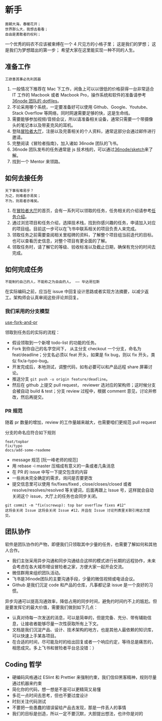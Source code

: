# 新手

```
面朝大海，春暖花开；
世界那么大，我想去看看；
自由是勇敢者的权利；
```

一个优秀的码农不应该被束缚在一个 4 尺见方的小格子里；
这是我们的梦想；
这是我们为梦想踏出的第一步；
希望大家在这里能实现一种不同的人生。

## 准备工作

```
工欲善其事必先利其器
```

1. 一般情况下推荐在 Mac 下工作，闲鱼上可以以很低的价格获得一台非常适合 IT 工作的 Macbook 或者 Macbook Pro，操作系统和软件的准备请参考 [36node 团队的 dotfiles](https://github.com/36node/dotfiles)。
2. 不论采用哪个系统，一定要准备好可以使用 Github、Google、Youtube、Stack Overflow 等网络，同时网速需要足够的快，这是生命线。
3. 需要能够参加视频/音频会议，所以请准备相关设备，通常只需要一个带摄像头的笔记本以及带麦克风的耳机。
4. 登陆[冒险者大厅](http://hall.adventurer.tech/)，注册以及完善相关的个人资料，通常这部分会通过邮件进行邀请。
5. 完整阅读《冒险者指南》，加入诸如 36node 团队的飞书。
6. 36node 团队发布的任务通常是 js 技术栈的，可以通过[36node/sketch](https://github.com/36node/sketch)来了解。
7. 找到一个 Mentor 来领路。

## 如何去接任务

```
天下事有难易乎？
为之，则难者亦易矣；
不为，则易者亦难矣。
```

1. 在[冒险者大厅](http://hall.adventurer.tech/)的首页，会有一系列可以领取的任务，任务相关的介绍请参考[任务介绍](task.md)。
2. 通过浏览项目和任务介绍，选择技术栈，找到你感兴趣的任务，申请加入对应的项目组。目前这一步可以在飞书中联系相关的项目负责人来完成。
3. 领取任务之前需要查阅相关里程碑的资料，了解整个项目组当前迭代的目标。也可以查看历史信息，对整个项目有更全面的了解。
4. 领取任务时，请了解它的等级、验收标准以及截止日期，确保有充分的时间去完成。

## 如何完成任务

```
不能制约自己的人，不能称之为自由的人。 —— 毕达哥拉斯
```

在实际编码之前，应当在 issue 中回复设计思路或者实现方法摘要，以减少返工。架构师会认真审阅这些评论并回复。

### 我们采用的分支模型

[use-fork-and-pr](./use-fork-and-pr.md)

领取到任务后的实际的流程：

- 假设领取到一个新增 todo-list 的功能的任务。
- Fork 到你自己的名字空间下， 从主分支 checkout 一个分支，命名为 feat/deadline；分支名必须以 feat 开头，如果是 fix bug，则以 fix 开头，类似 fix/a-typo-bug。
- 开发完成后，本地测试，调整代码，如有必要可以和产品远程 share 屏幕讨论。
- 推送分支 `git push -u origin feature/deadline`。
- 然后在 github 上提交 pull request， reviewer 选对应的架构师；这时候分支会被自动 build & test；分支 review 过程中，根据 comment 意见，讨论并修改，然后再提交。

### PR 规范

随着 pr 数量的增加，review 的工作量越来越大，也需要咱们更规范 pull request

分支的命名应符合如下规则

```
feat/topbar
fix/typo
docs/add-some-reademe
```

- message 规范 [阮一峰老师的规范]
- 用 rebase -i master 压缩成有意义的一条或者几条消息
- 在 PR 的 issue 中写一下提交包含的内容
- 一些尚未完全确定的需求，询问是否要更改
- 提交信息里可以使用 fix/fixes/fixed , close/closes/closed 或者 resolve/resolves/resolved 等关键词，后面再跟上 Issue 号，这样就会自动关闭这个 issue，大厅上的任务也会同步关闭。

```
git commit -m "fix(screwup): top bar overflow fixes #12"
这将会关闭 Issue 这将会关闭 Issue #12，并且在 Issue 讨论列表里关联引用这次提交。
```

## 团队协作

软件是团队协作的产物，即便我们只领取其中少量的任务，也需要了解如何和其他人合作。

- 我们主张采用异步沟通和同步沟通结合这样的模式进行长期的远程协作，未来会考虑在各大城市增设冒险者之家，方便大家一起开会交流。
- 微信群用来组织团队活动。
- 飞书是36node团队的主要沟通手段，少量的微信视频或电话会议。
- Github 是我们沉淀 code 和产品的仓库，凡事都记录 issue 是一个良好的习惯。

异步沟通可以提高沟通效率，降低占用的同步时间，避免约时间约不上的尴尬。但是要发挥它的最大价值，需要我们做到如下几点：

- 认真对待每一次发送的消息，可以是简单的，但是完备、充分、带有辅助信息，让接收者能够尽量一次性获取所有上下文。
- 文档是我们沉淀产品、设计、技术架构的地方，也是其他人最依赖的知识库，可以快速上手某各项目。
- 在合适的时间，尽可能及时的给出回复或者一个响应约定，等待总是痛苦的，相思成灾。多上飞书和冒险者平台总没错：）

## Coding 哲学

- 硬编码风格通过 ESlint 和 Prettier 来强制约束，我们信仰黑客精神，规则尽量通过机器来约束
- 简化你的代码，想一想是不是可以更精简又易懂
- 多花一点时间去思考，但也不要过度设计
- 时刻关注代码测试
- 不要把一些愚蠢的错误留给产品去发现，那是一件丢人的事情
- 我们的目标是创造，所以一定不要沉默，大胆提出想法，也许你是对的
